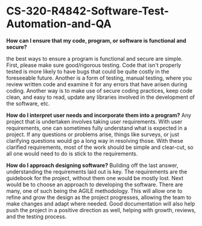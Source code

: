 # CS-320-R4842-Software-Test-Automation-and-QA

**How can I ensure that my code, program, or software is functional and secure?**

the best ways to ensure a program is functional and secure are simple. First, please make sure good/rigorous testing. Code that isn't properly tested is more likely to have bugs that could be quite costly in the foreseeable future. Another is a form of testing, manual testing, where you review written code and examine it for any errors that have arisen during coding. Another way is to make use of secure coding practices, keep code clean, and easy to read, update any libraries involved in the development of the software, etc.

**How do I interpret user needs and incorporate them into a program?**
Any project that is undertaken involves taking user requirements. With user requirements, one can sometimes fully understand what is expected in a project. If any questions or problems arise, things like surveys, or just clarifying questions would go a long way in resolving those. With these clarified requirements, most of the work should be simple and clear-cut, so all one would need to do is stick to the requirements.

**How do I approach designing software?**
Building off the last answer, understanding the requirements laid out is key. The requirements are the guidebook for the project, without them one would be mostly lost. Next would be to choose an approach to developing the software. There are many, one of such being the AGILE methodology. This will allow one to refine and grow the design as the project progresses, allowing the team to make changes and adapt where needed. Good documentation will also help push the project in a positive direction as well, helping with growth, reviews, and the testing process.
